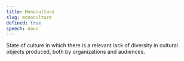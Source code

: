 ```yaml
---
title: Monoculture
slug: monoculture
defined: true
speech: noun
---
```


State of culture in which there is a relevant lack of diversity in cultural objects produced, both by organizations and audiences.
